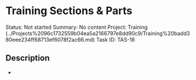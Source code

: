 # Training Sections & Parts

Status: Not started
Summary: No content
Project: Training (../Projects%2096c1732559b04ea5a2166797e8dd90c9/Training%20badd380eee234ff68713ef6078f2ac66.md)
Task ID: TAS-18

## Description

-